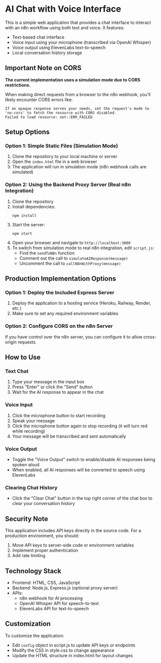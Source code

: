 # AI Chat with Voice Interface

This is a simple web application that provides a chat interface to interact with an n8n workflow using both text and voice. It features:

- Text-based chat interface
- Voice input using your microphone (transcribed via OpenAI Whisper)
- Voice output using ElevenLabs text-to-speech
- Local conversation history storage

## Important Note on CORS

**The current implementation uses a simulation mode due to CORS restrictions.**

When making direct requests from a browser to the n8n webhook, you'll likely encounter CORS errors like:
```
If an opaque response serves your needs, set the request's mode to 'no-cors' to fetch the resource with CORS disabled.
Failed to load resource: net::ERR_FAILED
```

## Setup Options

### Option 1: Simple Static Files (Simulation Mode)
1. Clone the repository to your local machine or server
2. Open the `index.html` file in a web browser
3. The application will run in simulation mode (n8n webhook calls are simulated)

### Option 2: Using the Backend Proxy Server (Real n8n Integration)
1. Clone the repository
2. Install dependencies:
   ```
   npm install
   ```
3. Start the server:
   ```
   npm start
   ```
4. Open your browser and navigate to `http://localhost:3000`
5. To switch from simulation mode to real n8n integration, edit `script.js`:
   - Find the `sendToN8n` function
   - Comment out the call to `simulateAIResponse(message)`
   - Uncomment the call to `callN8nWithProxy(message)`

## Production Implementation Options

### Option 1: Deploy the Included Express Server
1. Deploy the application to a hosting service (Heroku, Railway, Render, etc.)
2. Make sure to set any required environment variables

### Option 2: Configure CORS on the n8n Server
If you have control over the n8n server, you can configure it to allow cross-origin requests.

## How to Use

### Text Chat
1. Type your message in the input box
2. Press "Enter" or click the "Send" button
3. Wait for the AI response to appear in the chat

### Voice Input
1. Click the microphone button to start recording
2. Speak your message
3. Click the microphone button again to stop recording (it will turn red while recording)
4. Your message will be transcribed and sent automatically

### Voice Output
- Toggle the "Voice Output" switch to enable/disable AI responses being spoken aloud
- When enabled, all AI responses will be converted to speech using ElevenLabs

### Clearing Chat History
- Click the "Clear Chat" button in the top right corner of the chat box to clear your conversation history

## Security Note

This application includes API keys directly in the source code. For a production environment, you should:

1. Move API keys to server-side code or environment variables
2. Implement proper authentication
3. Add rate limiting

## Technology Stack

- Frontend: HTML, CSS, JavaScript
- Backend: Node.js, Express.js (optional proxy server)
- APIs:
  - n8n webhook for AI processing
  - OpenAI Whisper API for speech-to-text
  - ElevenLabs API for text-to-speech

## Customization

To customize the application:
- Edit `config` object in script.js to update API keys or endpoints
- Modify the CSS in style.css to change appearance
- Update the HTML structure in index.html for layout changes 